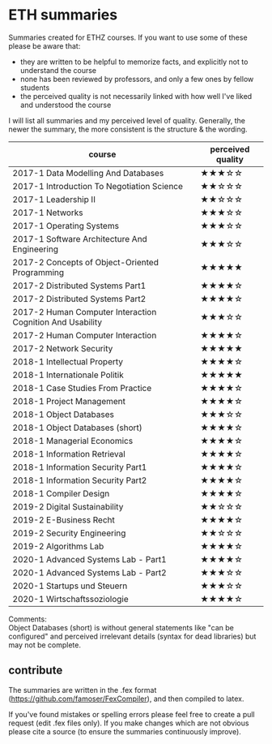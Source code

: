 # ETH summaries
Summaries created for ETHZ courses. If you want to use some of these please be aware that:

- they are written to be helpful to memorize facts, and explicitly not to understand the course
- none has been reviewed by professors, and only a few ones by fellow students
- the perceived quality is not necessarily linked with how well I've liked and understood the course

I will list all summaries and my perceived level of quality. 
Generally, the newer the summary, the more consistent is the structure & the wording. 

| course | perceived quality |
|---|---|
| 2017-1 Data Modelling And Databases | ★★★☆☆ | 
| 2017-1 Introduction To Negotiation Science | ★★☆☆☆ | 
| 2017-1 Leadership II | ★★☆☆☆ | 
| 2017-1 Networks | ★★★☆☆ |
| 2017-1 Operating Systems | ★★★☆☆ |
| 2017-1 Software Architecture And Engineering | ★★★☆☆ |
| 2017-2 Concepts of Object-Oriented Programming | ★★★★★ |
| 2017-2 Distributed Systems Part1 | ★★★★☆ |
| 2017-2 Distributed Systems Part2 | ★★★★☆ |
| 2017-2 Human Computer Interaction Cognition And Usability | ★★★☆☆ |
| 2017-2 Human Computer Interaction | ★★★★☆ |
| 2017-2 Network Security | ★★★★★ |
| 2018-1 Intellectual Property | ★★★★☆ |
| 2018-1 Internationale Politik | ★★★★★ |
| 2018-1 Case Studies From Practice | ★★★★☆ |
| 2018-1 Project Management | ★★★★☆ |
| 2018-1 Object Databases | ★★★☆☆ |
| 2018-1 Object Databases (short) | ★★★★☆ |
| 2018-1 Managerial Economics | ★★★★☆ |
| 2018-1 Information Retrieval | ★★★★☆ |
| 2018-1 Information Security Part1 | ★★★★☆ |
| 2018-1 Information Security Part2 | ★★★★☆ |
| 2018-1 Compiler Design | ★★★★☆ |
| 2019-2 Digital Sustainability | ★★☆☆☆ |
| 2019-2 E-Business Recht | ★★★★☆ |
| 2019-2 Security Engineering | ★★☆☆☆ |
| 2019-2 Algorithms Lab | ★★★★☆ |
| 2020-1 Advanced Systems Lab - Part1 | ★★★★☆ |
| 2020-1 Advanced Systems Lab - Part2 | ★★★☆☆ |
| 2020-1 Startups und Steuern | ★★★☆☆ |
| 2020-1 Wirtschaftssoziologie | ★★★★☆ |

Comments:  
Object Databases (short) is without general statements like "can be configured" and perceived irrelevant details (syntax for dead libraries) but may not be complete.

## contribute
The summaries are written in the .fex format (https://github.com/famoser/FexCompiler), and then compiled to latex.

If you've found mistakes or spelling errors please feel free to create a pull request (edit .fex files only).
If you make changes which are not obvious please cite a source (to ensure the summaries continuously improve).
